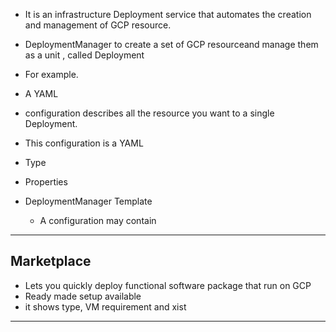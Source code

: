 - It is an infrastructure Deployment service that automates the creation and management of GCP resource.
- DeploymentManager to create a set of GCP resourceand manage them as a unit , called Deployment
- For example. 
- A YAML 
- configuration describes all the resource you want to a single Deployment. 
- This configuration is a YAML 

- Type 
- Properties 

- DeploymentManager Template
  - A configuration may contain 


--------------


## Marketplace
- Lets you quickly deploy functional software package that run on GCP
- Ready made setup available 
- it shows type, VM requirement and xist


------------------